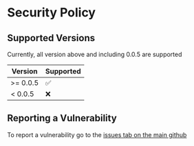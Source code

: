# Security Policy

## Supported Versions

Currently, all version above and including 0.0.5 are supported

| Version | Supported          |
| ------- | ------------------ |
| >=  0.0.5   | :white_check_mark: |
| < 0.0.5   | :x:                |

## Reporting a Vulnerability

To report a vulnerability go to the [issues tab on the main github](https://github.com/N-F9/quack.js/issues)
